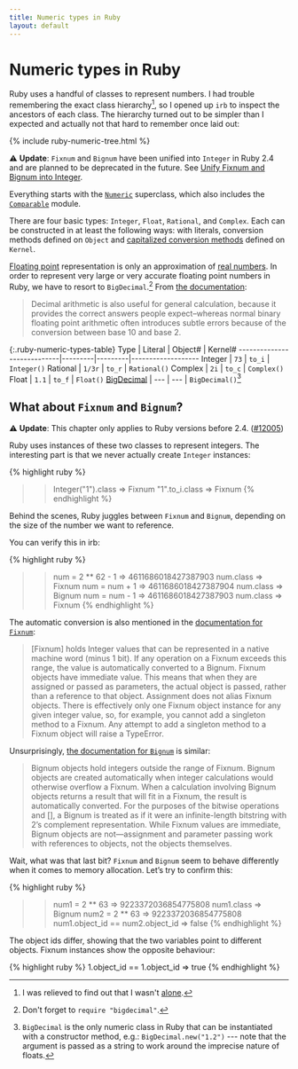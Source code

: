 ```yaml
---
title: Numeric types in Ruby
layout: default
---
```


<link rel="stylesheet" href="/assets/ruby-numeric.css">

# Numeric types in Ruby

Ruby uses a handful of classes to represent numbers. I had trouble remembering
the exact class hierarchy[^1], so I opened up `irb` to inspect the ancestors
of each class. The hierarchy turned out to be simpler than I expected and
actually not that hard to remember once laid out:

{% include ruby-numeric-tree.html %}

:warning: **Update**: `Fixnum` and `Bignum` have been unified into `Integer` in Ruby 2.4 and
are planned to be deprecated in the future. See [Unify Fixnum and Bignum into
Integer][unify].

Everything starts with the [`Numeric`][numeric-ruby-doc] superclass, which
also includes the [`Comparable`][comparable-ruby-doc] module.

There are four basic types: `Integer`, `Float`, `Rational`, and `Complex`.
Each can be constructed in at least the following ways: with literals,
conversion methods  defined on `Object` and [capitalized conversion
methods][cap-con] defined on `Kernel`.

[Floating point][wiki-float] representation is only an approximation of [real
numbers][wiki-real]. In order to represent very large or very accurate
floating point numbers in Ruby, we have to resort to `BigDecimal`.[^3] From
[the documentation][bigd-ruby-doc]:

> Decimal arithmetic is also useful for general calculation, because it
> provides the correct answers people expect–whereas normal binary floating
> point arithmetic often introduces subtle errors because of the conversion
> between base 10 and base 2.

{:.ruby-numeric-types-table}
Type                        | Literal | Object# | Kernel#
----------------------------|---------|---------|-------------------
Integer                     |  `73`   | `to_i`  | `Integer()`
Rational                    |  `1/3r` | `to_r`  | `Rational()`
Complex                     |  `2i`   | `to_c`  | `Complex()`
Float                       |  `1.1`  | `to_f`  | `Float()`
[BigDecimal][bigd-ruby-doc] |  ---    | ---     | `BigDecimal()`[^2]


## What about `Fixnum` and `Bignum`?

:warning: **Update**: This chapter only applies to Ruby versions before 2.4.
([#12005][unify])

Ruby uses instances of these two classes to represent integers. The
interesting part is that we never actually create `Integer` instances:

{% highlight ruby %}
>> Integer("1").class
=> Fixnum
>> "1".to_i.class
=> Fixnum
{% endhighlight %}

Behind the scenes, Ruby juggles between `Fixnum` and `Bignum`, depending on
the size of the number we want to reference.

You can verify this in irb:

{% highlight ruby %}
>> num = 2 ** 62 - 1
=> 4611686018427387903
>> num.class
=> Fixnum
>> num = num + 1
=> 4611686018427387904
>> num.class
=> Bignum
>> num = num - 1
=> 4611686018427387903
>> num.class
=> Fixnum
{% endhighlight %}

The automatic conversion is also mentioned in the [documentation for `Fixnum`][fixnum-ruby-doc]:

> [Fixnum] holds Integer values that can be represented in a native machine word (minus 1 bit). If any operation on a Fixnum exceeds this range, the value is automatically converted to a Bignum.
> Fixnum objects have immediate value. This means that when they are assigned or passed as parameters, the actual object is passed, rather than a reference to that object.
> Assignment does not alias Fixnum objects. There is effectively only one Fixnum object instance for any given integer value, so, for example, you cannot add a singleton method to a Fixnum. Any attempt to add a singleton method to a Fixnum object will raise a TypeError.

Unsurprisingly, [the documentation for `Bignum`][bignum-ruby-doc] is similar:

> Bignum objects hold integers outside the range of Fixnum. Bignum objects are created automatically when integer calculations would otherwise overflow a Fixnum. When a calculation involving Bignum objects returns a result that will fit in a Fixnum, the result is automatically converted.
> For the purposes of the bitwise operations and [], a Bignum is treated as if it were an infinite-length bitstring with 2’s complement representation.
> While Fixnum values are immediate, Bignum objects are not—assignment and parameter passing work with references to objects, not the objects themselves.

Wait, what was that last bit? `Fixnum` and `Bignum` seem to behave differently when it comes to memory allocation. Let’s try to confirm this:

{% highlight ruby %}
>> num1 = 2 ** 63
=> 9223372036854775808
>> num1.class
=> Bignum
>> num2 = 2 ** 63
=> 9223372036854775808
>> num1.object_id == num2.object_id
=> false
{% endhighlight %}

The object ids differ, showing that the two variables point to different objects. Fixnum instances show the opposite behaviour:

{% highlight ruby %}
1.object_id == 1.object_id
=> true
{% endhighlight %}

[ruby-positive]: https://bugs.ruby-lang.org/issues/11151
[cap-con]: http://devblog.avdi.org/2012/05/07/a-ruby-conversion-idiom/
[numeric-ruby-doc]: http://ruby-doc.org/core-2.2.2/Numeric.html
[comparable-ruby-doc]: http://ruby-doc.org/core-2.2.2/Comparable.html
[bigd-ruby-doc]: http://ruby-doc.org/stdlib-2.2.2/libdoc/bigdecimal/rdoc/BigDecimal.html
[fixnum-ruby-doc]: http://ruby-doc.org/core-2.2.2/Fixnum.html
[bignum-ruby-doc]: http://ruby-doc.org/core-2.2.2/Bignum.html
[wiki-float]: https://en.wikipedia.org/wiki/Floating_point
[wiki-real]: https://en.wikipedia.org/wiki/Real_number
[unify]: https://bugs.ruby-lang.org/issues/12005

[^1]: I was relieved to find out that I wasn't [alone][ruby-positive].
[^2]: `BigDecimal` is the only numeric class in Ruby that can be instantiated with a constructor method, e.g.: `BigDecimal.new("1.2")` --- note that the argument is passed as a string to work around the imprecise nature of floats.
[^3]: Don't forget to `require "bigdecimal"`.
